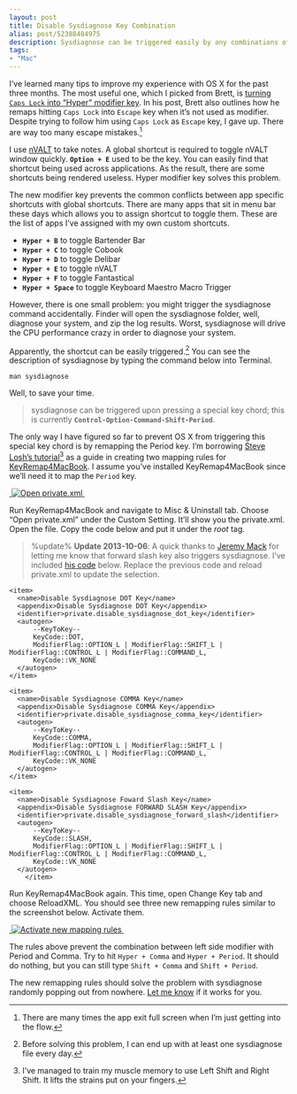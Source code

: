 ```yaml
---
layout: post
title: Disable Sysdiagnose Key Combination
alias: post/52388484975
description: Sysdiagnose can be triggered easily by any combinations of hyper key with the period, comma, and forward slash key. Learn how to disable sysdiagnose key.
tags:
- "Mac"
---
```

I’ve learned many tips to improve my experience with OS X for the past three months. The most useful one, which I picked from Brett, is [turning `Caps Lock` into “Hyper” modifier key][1]. In his post, Brett also outlines how he remaps hitting `Caps Lock` into `Escape` key when it’s not used as modifier. Despite trying to follow him using `Caps Lock` as `Escape` key, I gave up. There are way too many escape mistakes.[^1]

<!--more-->

I use [nVALT][2] to take notes. A global shortcut is required to toggle nVALT window quickly. **`Option + E`** used to be the key. You can easily find that shortcut being used across applications. As the result, there are some shortcuts being rendered useless. Hyper modifier key solves this problem.

The new modifier key prevents the common conflicts between app specific shortcuts with global shortcuts. There are many apps that sit in menu bar these days which allows you to assign shortcut to toggle them. These are the list of apps I’ve assigned with my own custom shortcuts.

- **`Hyper + B`** to toggle Bartender Bar
- **`Hyper + C`** to toggle Cobook
- **`Hyper + D`** to toggle Delibar
- **`Hyper + E`** to toggle nVALT
- **`Hyper + F`** to toggle Fantastical
- **`Hyper + Space`** to toggle Keyboard Maestro Macro Trigger

However, there is one small problem: you might trigger the sysdiagnose command accidentally. Finder will open the sysdiagnose folder, well, diagnose your system, and zip the log results. Worst, sysdiagnose will drive the CPU performance crazy in order to diagnose your system.

Apparently, the shortcut can be easily triggered.[^2] You can see the description of sysdiagnose by typing the command below into Terminal.

	man sysdiagnose

Well, to save your time.

> sysdiagnose can be triggered upon pressing a special key chord; this is currently **`Control-Option-Command-Shift-Period`**.

The only way I have figured so far to prevent OS X from triggering this special key chord is by remapping the Period key. I’m borrowing [Steve Losh’s tutorial][3][^3] as a guide in creating two mapping rules for [KeyRemap4MacBook][4]. I assume you’ve installed KeyRemap4MacBook since we’ll need it to map the `Period` key.

[ ![Open private.xml][image-1] ][5]

Run KeyRemap4MacBook and navigate to Misc & Uninstall tab. Choose “Open private.xml” under the Custom Setting. It’ll show you the private.xml. Open the file. Copy the code below and put it under the *root* tag.

> %update%
> **Update 2013-10-06**: A quick thanks to [Jeremy Mack][6] for letting me know that forward slash key also triggers sysdiagnose. I’ve included [his code][7] below.  Replace the previous code and reload private.xml to update the selection.

	<item>
	  <name>Disable Sysdiagnose DOT Key</name>
	  <appendix>Disable Sysdiagnose DOT Key</appendix>
	  <identifier>private.disable_sysdiagnose_dot_key</identifier>
	  <autogen>
	      --KeyToKey--
	      KeyCode::DOT,
	      ModifierFlag::OPTION_L | ModifierFlag::SHIFT_L | ModifierFlag::CONTROL_L | ModifierFlag::COMMAND_L,
	      KeyCode::VK_NONE
	  </autogen>
	</item>
	
	<item>
	  <name>Disable Sysdiagnose COMMA Key</name>
	  <appendix>Disable Sysdiagnose COMMA Key</appendix>
	  <identifier>private.disable_sysdiagnose_comma_key</identifier>
	  <autogen>
	      --KeyToKey--
	      KeyCode::COMMA,
	      ModifierFlag::OPTION_L | ModifierFlag::SHIFT_L | ModifierFlag::CONTROL_L | ModifierFlag::COMMAND_L,
	      KeyCode::VK_NONE
	  </autogen>
	</item>
	
	<item>
	  <name>Disable Sysdiagnose Foward Slash Key</name>
	  <appendix>Disable Sysdiagnose FORWARD SLASH Key</appendix>
	  <identifier>private.disable_sysdiagnose_forward_slash</identifier>
	  <autogen>
	      --KeyToKey--
	      KeyCode::SLASH,
	      ModifierFlag::OPTION_L | ModifierFlag::SHIFT_L | ModifierFlag::CONTROL_L | ModifierFlag::COMMAND_L,
	      KeyCode::VK_NONE
	  </autogen>
	    </item>

Run KeyRemap4MacBook again. This time, open Change Key tab and choose ReloadXML. You should see three new remapping rules similar to the screenshot below. Activate them.

[ ![Activate new mapping rules][image-2] ][8]

The rules above prevent the combination between left side modifier with Period and Comma. Try to hit `Hyper + Comma` and `Hyper + Period`. It should do nothing, but you can still type `Shift + Comma` and `Shift + Period`.

The new remapping rules should solve the problem with sysdiagnose randomly popping out from nowhere. [Let me know][9] if it works for you.

[^1]:	There are many times the app exit full screen when I’m just getting into the flow.

[^2]:	Before solving this problem, I can end up with at least one sysdiagnose file every day.

[^3]:	I’ve managed to train my muscle memory to use Left Shift and Right Shift. It lifts the strains put on your fingers.

[1]:	http://brettterpstra.com/2012/12/08/a-useful-caps-lock-key/
[2]:	http://brettterpstra.com/projects/nvalt/
[3]:	http://stevelosh.com/blog/2012/10/a-modern-space-cadet/#better-shifting
[4]:	https://pqrs.org/macosx/keyremap4macbook/
[5]:	http://images.sayzlim.net/2013/06/keyremap4macbook_private.jpg "Open private.xml"
[6]:	http://pileofturtles.com/ "Turtle Log | A Programmer Blog"
[7]:	https://gist.github.com/mutewinter/6847308 "Disable Sysdiagnose Key"
[8]:	http://images.sayzlim.net/2013/06/keyremap4macbook_activate.jpg "Activate new mapping rules"
[9]:	/contact

[image-1]:	http://images.sayzlim.net/2013/06/keyremap4macbook_private.jpg "Open private.xml"
[image-2]:	http://images.sayzlim.net/2013/06/keyremap4macbook_activate.jpg "Activate new mapping rules"